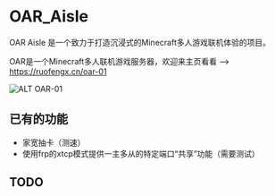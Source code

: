 # OAR_Aisle

OAR Aisle 是一个致力于打造沉浸式的Minecraft多人游戏联机体验的项目。

OAR是一个Minecraft多人联机游戏服务器，欢迎来主页看看 --> <https://ruofengx.cn/oar-01>

![ALT OAR-01](https://ruofengx.cn/wp-content/uploads/2021/06/%E6%9C%9D.png)

## 已有的功能

- 家宽抽卡（测速）
- 使用frp的xtcp模式提供一主多从的特定端口“共享”功能（需要测试）

## TODO

